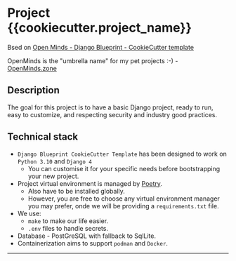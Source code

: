 # Project {{cookiecutter.project_name}}
Bsed on  [Open Minds - Django Blueprint - CookieCutter template](https://github.com/rtavares/OM-DjangoBluePrint-API-Conteinerized-cookiecutter-template)  

OpenMinds is the "umbrella name" for my pet projects :-) - [OpenMinds.zone](http://openminds.zone)

## Description
The goal for this project is to have a basic Django project, ready to run, easy to customize, and respecting security and industry good practices.

## Technical stack
- `Django Blueprint CookieCutter Template`  has been designed to work on `Python 3.10` and `Django 4`  
  - You can customise it for your specific needs before bootstrapping your new project.
- Project virtual environment is managed by [Poetry](https://python-poetry.org/).  
  - Also have to be installed globally.
  - However, you are free to choose any virtual environment manager you may prefer, onde we will be providing a `requirements.txt` file.    
- We use:
  - `make` to make our life easier.
  - `.env` files to handle secrets.
- Database - PostGreSQL with fallback to SqlLite.
- Containerization aims to support `podman` and `Docker`.

----------------

